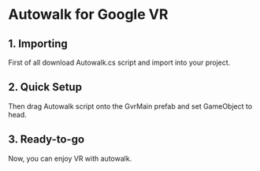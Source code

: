 # Autowalk for Google VR

## 1. Importing
First of all download Autowalk.cs script and import into your project.
## 2. Quick Setup
Then drag Autowalk script onto the GvrMain prefab and set GameObject to head.
## 3. Ready-to-go
Now, you can enjoy VR with autowalk.
